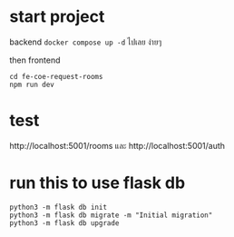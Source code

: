 # start project

backend
`docker compose up -d` ไปเลย ง่ายๆ

then frontend

```
cd fe-coe-request-rooms
npm run dev
```

# test

http://localhost:5001/rooms
และ
http://localhost:5001/auth

# run this to use flask db
```
python3 -m flask db init
python3 -m flask db migrate -m "Initial migration"
python3 -m flask db upgrade
```